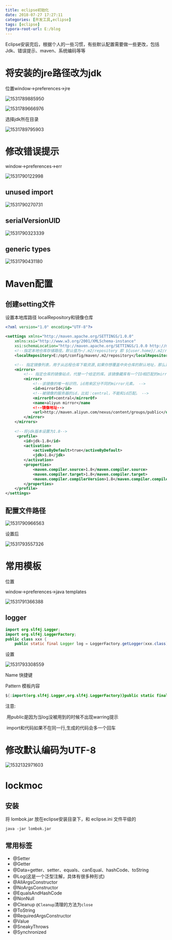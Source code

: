 ```yaml
---
title: eclipse初始化
date: 2018-07-27 17:27:11
categories: [开发工具,eclipse]
tags: [eclipse]
typora-root-url: E:/blog
---
```

Eclipse安装完后，根据个人的一些习惯，有些默认配置需要做一些更改，包括Jdk、错误提示、maven、系统编码等等

<!--more-->
# 将安装的jre路径改为jdk

位置window->preferences->jre

![1531789885950](/blog/images/1531789885950.png)



![1531789666976](/blog/images/1531789666976.png)

选择jdk所在目录

![1531789795903](/blog/images/1531789795903.png)

# 修改错误提示

window->preferences->err

![1531790122998](/blog/images/15317900641398.png)

## unused import

![1531790270731](/blog/images/1531790270731.png)

## serialVersionUID

![1531790323339](/blog/images/1531790323339.png)

## generic types

![1531790431180](/blog/images/1531790431180.png)

# Maven配置

## 创建setting文件

设置本地库路径 localRepository和镜像仓库

```xml
<?xml version="1.0" encoding="UTF-8"?>

<settings xmlns="http://maven.apache.org/SETTINGS/1.0.0"
	xmlns:xsi="http://www.w3.org/2001/XMLSchema-instance"
	xsi:schemaLocation="http://maven.apache.org/SETTINGS/1.0.0 http://maven.apache.org/xsd/settings-1.0.0.xsd">
	<!--指定本地仓库存储路径。默认值为~/.m2/repository 即 ${user.home}/.m2/repository。 -->
	<localRepository>E:/opt/config/maven/.m2/repository</localRepository>

	<!-- 指定镜像列表，用于从远程仓库下载资源,如果你想覆盖中央仓库的默认地址，那么这里我们就会使用的镜像了 -->
	<mirrors>
		<!-- 指定仓库的镜像站点，代替一个给定的库。该镜像藏库有一个ID相匹配的mirrorOf元素。 ID是用于继承和直接查找目的，必须是唯一的。 -->
		<mirror>
			<!--该镜像的唯一标识符。id用来区分不同的mirror元素。 -->
			<id>mirrorId</id>
			<!--被镜像的服务器的id，比如：central，不能和id匹配。 -->
			<mirrorOf>central</mirrorOf>		
			<name>aliyun mirror</name
			<!--镜像地址-->
			<url>http://maven.aliyun.com/nexus/content/groups/public</url>
		</mirror>
	</mirrors>
        
    <!--将jdk版本设置为1.8-->
     <profile>
		<id>jdk-1.8</id>
		<activation>
			<activeByDefault>true</activeByDefault>
			<jdk>1.8</jdk>
		</activation>
		<properties>
			<maven.compiler.source>1.8</maven.compiler.source>
			<maven.compiler.target>1.8</maven.compiler.target>
			<maven.compiler.compilerVersion>1.8</maven.compiler.compilerVersion>
		</properties>
	</profile>
</settings>
```



## 配置文件路径

![1531790966563](/blog/images/1531790543101.png)

设置后

![1531793557326](/blog/images/1531793557326.png)

# 常用模板

位置

window->preferences->java templates

![1531791366388](/blog/images/1531791366388.png)

## logger

```java
import org.slf4j.Logger;
import org.slf4j.LoggerFactory;
public class xxx {
	public static final Logger log = LoggerFactory.getLogger(xxx.class);
```



设置

![1531793308559](/blog/images/1531793308559.png)

Name 快捷键

Pattern 模板内容

```java
${:import(org.slf4j.Logger,org.slf4j.LoggerFactory)}public static final Logger log = LoggerFactory.getLogger(${enclosing_type}.class);
```

注意:

​	用public是因为当log没被用到的时候不出现warring提示

​	import和代码如果不在同一行,生成的代码会多一个回车

# 修改默认编码为UTF-8

![1532132971603](/blog/images/1532132971603.png)

# lockmoc

## 安装

将 lombok.jar 放在eclipse安装目录下，和 eclipse.ini 文件平级的 

`java -jar lombok.jar`  

## 常用标签

- @Setter
- @Getter
- @Data=getter、setter、equals、canEqual、hashCode、toString 
- @Log(这是一个泛型注解，具体有很多种形式)
- @AllArgsConstructor
- @NoArgsConstructor
- @EqualsAndHashCode
- @NonNull
- @Cleanup `@Cleanup`清理的方法为`close` 
- @ToString
- @RequiredArgsConstructor
- @Value
- @SneakyThrows
- @Synchronized